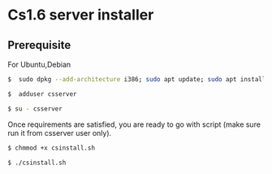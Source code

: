 # Cs1.6 server installer



## Prerequisite
For Ubuntu,Debian

```bash
$  sudo dpkg --add-architecture i386; sudo apt update; sudo apt install mailutils postfix curl wget file tar bzip2 gzip unzip bsdmainutils python util-linux ca-certificates binutils bc jq tmux lib32gcc1 libstdc++6 lib32stdc++6 steamcmd netcat;
```

```bash
$  adduser csserver
```

```bash
$ su - csserver
```
Once requirements are satisfied, you are ready to go with script (make sure run it from csserver user only).

```bash
$ chmmod +x csinstall.sh
```
```bash
$ ./csinstall.sh 
```
